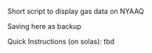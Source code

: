Short script to display gas data on NYAAQ

Saving here as backup

Quick Instructions (on solas):
tbd
